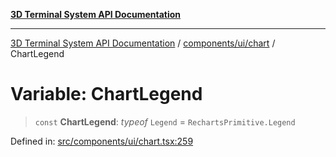 [**3D Terminal System API Documentation**](../../../../README.md)

***

[3D Terminal System API Documentation](../../../../README.md) / [components/ui/chart](../README.md) / ChartLegend

# Variable: ChartLegend

> `const` **ChartLegend**: *typeof* `Legend` = `RechartsPrimitive.Legend`

Defined in: [src/components/ui/chart.tsx:259](https://github.com/Dicommunitas/ThreeJS_Terminal_3D2/blob/2d6118765ed06f96efcb299ae199b08c708400c9/src/components/ui/chart.tsx#L259)
